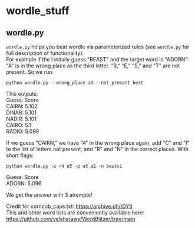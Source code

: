 # wordle_stuff

## wordle.py
`wordle.py` helps you beat wordle via parameterized rules (see `wordle.py` for full description of functionality).  
For example if the I initally guess "BEAST" and the target word is "ADORN":
"A" is in the wrong place as the third letter. "B," "E," "S," and "T" are not present. So we run:
```
python wordle.py --wrong_place a3 --not_present best
```
This outputs:  
Guess: Score  
CAIRN: 5.102  
DINAR: 5.101  
NADIR: 5.101  
CAIRO: 5.1  
RADIO: 5.099  

If we guess "CAIRN," we have "A" in the wrong place again, add "C" and "I" to the list of letters not present, and "R" and "N" in the correct places. With short flags:
```
python wordle.py -c r4 n5 -p a3 a2 -n bestci
```
Guess: Score  
ADORN: 5.096  

We get the answer with 3 attempts!

Credit for corncob_caps.txt: https://archive.ph/tDYtI  
This and other word lists are conveniently available here: https://github.com/yelsharawy/WordBlitzer/tree/main
